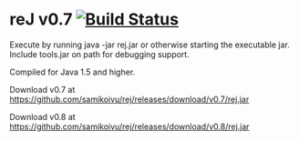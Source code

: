 reJ v0.7 [![Build Status](https://travis-ci.com/samikoivu/rej.svg?branch=master)](https://travis-ci.com/samikoivu/rej)
========

Execute by running java -jar rej.jar or otherwise starting the executable jar. Include tools.jar on path for debugging support.

Compiled for Java 1.5 and higher.

Download v0.7 at https://github.com/samikoivu/rej/releases/download/v0.7/rej.jar

Download v0.8 at https://github.com/samikoivu/rej/releases/download/v0.8/rej.jar
